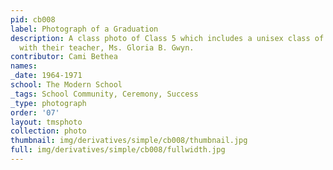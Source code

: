 ```yaml
---
pid: cb008
label: Photograph of a Graduation
description: A class photo of Class 5 which includes a unisex class of black students
  with their teacher, Ms. Gloria B. Gwyn.
contributor: Cami Bethea
names:
_date: 1964-1971
school: The Modern School
_tags: School Community, Ceremony, Success
_type: photograph
order: '07'
layout: tmsphoto
collection: photo
thumbnail: img/derivatives/simple/cb008/thumbnail.jpg
full: img/derivatives/simple/cb008/fullwidth.jpg
---
```

